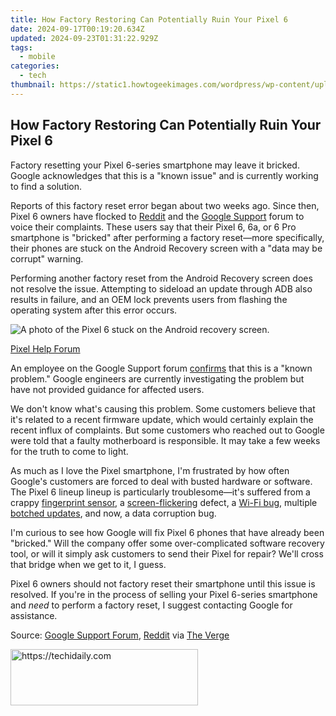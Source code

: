 ```yaml
---
title: How Factory Restoring Can Potentially Ruin Your Pixel 6
date: 2024-09-17T00:19:20.634Z
updated: 2024-09-23T01:31:22.929Z
tags:
  - mobile
categories:
  - tech
thumbnail: https://static1.howtogeekimages.com/wordpress/wp-content/uploads/wm/2023/11/rear-camera-of-the-google-pixel-8-1.jpg
---
```


## How Factory Restoring Can Potentially Ruin Your Pixel 6

Factory resetting your Pixel 6-series smartphone may leave it bricked. Google acknowledges that this is a "known issue" and is currently working to find a solution.

 Reports of this factory reset error began about two weeks ago. Since then, Pixel 6 owners have flocked to [Reddit](https://www.reddit.com/r/GooglePixel/comments/1drgmvx/another%5Fpixel%5F6a%5Fmine%5Fbootloopbricked%5Ffrom/) and the [Google Support](https://support.google.com/pixelphone/thread/281577056?) forum to voice their complaints. These users say that their Pixel 6, 6a, or 6 Pro smartphone is "bricked" after performing a factory reset—more specifically, their phones are stuck on the Android Recovery screen with a "data may be corrupt" warning.

 Performing another factory reset from the Android Recovery screen does not resolve the issue. Attempting to sideload an update through ADB also results in failure, and an OEM lock prevents users from flashing the operating system after this error occurs.

![A photo of the Pixel 6 stuck on the Android recovery screen.](https://static1.howtogeekimages.com/wordpress/wp-content/uploads/2024/07/75.jpg) 

[Pixel Help Forum](https://support.google.com/pixelphone/thread/281577056?hl=en&msgid=281998989)

 An employee on the Google Support forum [confirms](https://www.bleepingcomputer.com/news/google/google-pixel-phones-unusable-after-january-2024-system-update/) that this is a "known problem." Google engineers are currently investigating the problem but have not provided guidance for affected users.

 We don't know what's causing this problem. Some customers believe that it's related to a recent firmware update, which would certainly explain the recent influx of complaints. But some customers who reached out to Google were told that a faulty motherboard is responsible. It may take a few weeks for the truth to come to light.

 As much as I love the Pixel smartphone, I'm frustrated by how often Google's customers are forced to deal with busted hardware or software. The Pixel 6 lineup lineup is particularly troublesome—it's suffered from a crappy [fingerprint sensor](https://article-knowledge.techidaily.com/new-2024-approved-refined-lineup-of-conversation-starters-for-podcasting/), a [screen-flickering](https://screen-sharing-recording.techidaily.com/updated-in-2024-essential-tips-for-smooth-screen-sharing-on-skype-while-working-from-home/) defect, a [Wi-Fi bug](https://visual-screen-recording.techidaily.com/updated-tech-vanguard-apoyser-vs-other-top-screen-capture-tools-for-2024/), multiple [botched updates](https://www.bleepingcomputer.com/news/google/google-pixel-phones-unusable-after-january-2024-system-update/), and now, a data corruption bug.

 I'm curious to see how Google will fix Pixel 6 phones that have already been "bricked." Will the company offer some over-complicated software recovery tool, or will it simply ask customers to send their Pixel for repair? We'll cross that bridge when we get to it, I guess.

 Pixel 6 owners should not factory reset their smartphone until this issue is resolved. If you're in the process of selling your Pixel 6-series smartphone and _need_ to perform a factory reset, I suggest contacting Google for assistance.

 Source: [Google Support Forum](https://support.google.com/pixelphone/thread/281577056?), [Reddit](https://www.reddit.com/r/GooglePixel/comments/1drgmvx/another%5Fpixel%5F6a%5Fmine%5Fbootloopbricked%5Ffrom/) via [The Verge](https://www.theverge.com/2024/7/1/24190024/google-pixel-6-factory-reset-bricking-phones)

<ins class="adsbygoogle"
     style="display:block"
     data-ad-format="autorelaxed"
     data-ad-client="ca-pub-7571918770474297"
     data-ad-slot="1223367746"></ins>

<ins class="adsbygoogle"
     style="display:block"
     data-ad-client="ca-pub-7571918770474297"
     data-ad-slot="8358498916"
     data-ad-format="auto"
     data-full-width-responsive="true"></ins>



<!-- affiliate ads begin -->
<a href="https://aligracehair.sjv.io/c/5597632/2087234/19272" target="_top" id="2087234">
  <img src="//a.impactradius-go.com/display-ad/19272-2087234" border="0" alt="https://techidaily.com" width="300" height="90"/>
</a>
<img height="0" width="0" src="https://aligracehair.sjv.io/i/5597632/2087234/19272" style="position:absolute;visibility:hidden;" border="0" />
<!-- affiliate ads end -->

